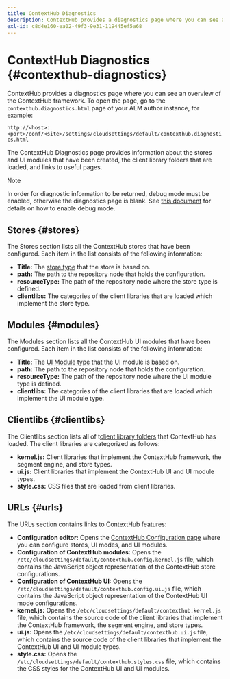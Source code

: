 ```yaml
---
title: ContextHub Diagnostics
description: ContextHub provides a diagnostics page where you can see an overview of the ContextHub framework
exl-id: c8d4e160-ea02-49f3-9e31-119445ef5a68
---
```

# ContextHub Diagnostics {#contexthub-diagnostics}

ContextHub provides a diagnostics page where you can see an overview of the ContextHub framework. To open the page, go to the `contexthub.diagnostics.html` page of your AEM author instance, for example:

`http://<host>:<port>/conf/<site>/settings/cloudsettings/default/contexthub.diagnostics.html`

The ContextHub Diagnostics page provides information about the stores and UI modules that have been created, the client library folders that are loaded, and links to useful pages.

>[!NOTE]
>
>In order for diagnostic information to be returned, debug mode must be enabled, otherwise the diagnostics page is blank. See [this document](configuring-contexthub.md#debugging-contexthub) for details on how to enable debug mode.

## Stores {#stores}

The Stores section lists all the ContextHub stores that have been configured. Each item in the list consists of the following information:

* **Title:** The [store type](sample-stores.md) that the store is based on.
* **path:** The path to the repository node that holds the configuration.
* **resourceType:** The path of the repository node where the store type is defined.
* **clientlibs:** The categories of the client libraries that are loaded which implement the store type.

## Modules {#modules}

The Modules section lists all the ContextHub UI modules that have been configured. Each item in the list consists of the following information:

* **Title:** The [UI Module type](sample-modules.md) that the UI module is based on.
* **path:** The path to the repository node that holds the configuration.
* **resourceType:** The path of the repository node where the UI module type is defined.
* **clientlibs:** The categories of the client libraries that are loaded which implement the UI module type.

## Clientlibs {#clientlibs}

The Clientlibs section lists all of t[client library folders](/help/implementing/developing/introduction/clientlibs.md) that ContextHub has loaded. The client libraries are categorized as follows:

* **kernel.js:** Client libraries that implement the ContextHub framework, the segment engine, and store types.
* **ui.js:** Client libraries that implement the ContextHub UI and UI module types.
* **style.css:** CSS files that are loaded from client libraries.

## URLs {#urls}

The URLs section contains links to ContextHub features:

* **Configuration editor:** Opens the [ContextHub Configuration page](configuring-contexthub.md) where you can configure stores, UI modes, and UI modules.
* **Configuration of ContextHub modules:** Opens the `/etc/cloudsettings/default/contexthub.config.kernel.js` file, which contains the JavaScript object representation of the ContextHub store configurations.
* **Configuration of ContextHub UI:** Opens the `/etc/cloudsettings/default/contexthub.config.ui.js` file, which contains the JavaScript object representation of the ContextHub UI mode configurations.
* **kernel.js:** Opens the `/etc/cloudsettings/default/contexthub.kernel.js` file, which contains the source code of the client libraries that implement the ContextHub framework, the segment engine, and store types.
* **ui.js:** Opens the `/etc/cloudsettings/default/contexthub.ui.js` file, which contains the source code of the client libraries that implement the ContextHub UI and UI module types.
* **style.css:** Opens the `/etc/cloudsettings/default/contexthub.styles.css` file, which contains the CSS styles for the ContextHub UI and UI modules.
